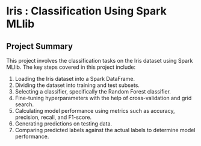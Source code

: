 # Iris : Classification Using Spark MLlib

## Project Summary

This project involves the classification tasks on the Iris dataset using Spark MLlib. The key steps covered in this project include:

1. Loading the Iris dataset into a Spark DataFrame.
2. Dividing the dataset into training and test subsets.
3. Selecting a classifier, specifically the Random Forest classifier.
4. Fine-tuning hyperparameters with the help of cross-validation and grid search.
5. Calculating model performance using metrics such as accuracy, precision, recall, and F1-score.
6. Generating predictions on testing data.
7. Comparing predicted labels against the actual labels to determine model performance.
